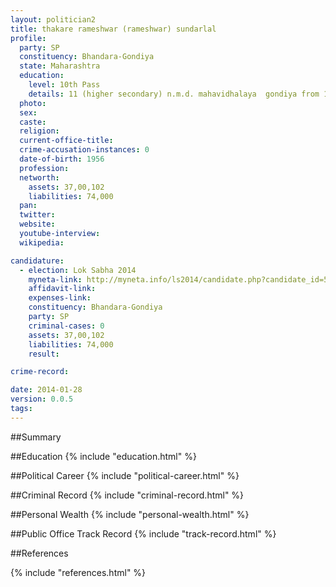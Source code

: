 ```yaml
---
layout: politician2
title: thakare rameshwar (rameshwar) sundarlal
profile: 
  party: SP
  constituency: Bhandara-Gondiya
  state: Maharashtra
  education: 
    level: 10th Pass
    details: 11 (higher secondary) n.m.d. mahavidhalaya  gondiya from 1975
  photo: 
  sex: 
  caste: 
  religion: 
  current-office-title: 
  crime-accusation-instances: 0
  date-of-birth: 1956
  profession: 
  networth: 
    assets: 37,00,102
    liabilities: 74,000
  pan: 
  twitter: 
  website: 
  youtube-interview: 
  wikipedia: 

candidature: 
  - election: Lok Sabha 2014
    myneta-link: http://myneta.info/ls2014/candidate.php?candidate_id=52
    affidavit-link: 
    expenses-link: 
    constituency: Bhandara-Gondiya 
    party: SP
    criminal-cases: 0
    assets: 37,00,102
    liabilities: 74,000
    result:  

crime-record: 

date: 2014-01-28
version: 0.0.5
tags: 
---
```

##Summary


##Education
{% include "education.html" %}


##Political Career
{% include "political-career.html" %}


##Criminal Record
{% include "criminal-record.html" %}


##Personal Wealth
{% include "personal-wealth.html" %}


##Public Office Track Record
{% include "track-record.html" %}


##References


{% include "references.html" %}